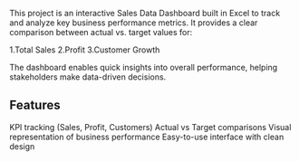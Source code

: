 This project is an interactive Sales Data Dashboard built in Excel to track and analyze key business performance metrics. It provides a clear comparison between actual vs. target values for:

1.Total Sales
2.Profit
3.Customer Growth

The dashboard enables quick insights into overall performance, helping stakeholders make data-driven decisions.

## Features

KPI tracking (Sales, Profit, Customers)
Actual vs Target comparisons
Visual representation of business performance
Easy-to-use interface with clean design
